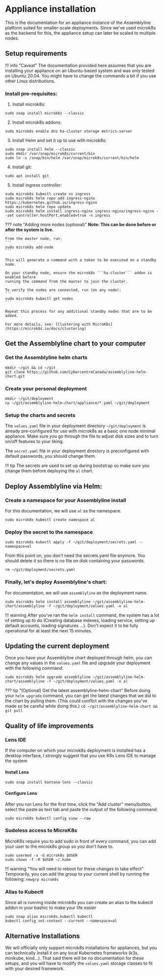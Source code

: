 # Appliance installation

This is the documentation for an appliance instance of the Assemblyline platform suited for smaller-scale deployments. Since we've used microk8s as the backend for this, the appliance setup can later be scaled to multiple nodes.

## Setup requirements

!!! info "Caveat"
    The documentation provided here assumes that you are installing your appliance on an Ubuntu-based system and was only tested on Ubuntu 20.04. You might have to change the commands a bit if you use other Linux distributions.

### Install pre-requisites:

1. Install microk8s:
```
sudo snap install microk8s --classic
```
2. Install microk8s addons:
```
sudo microk8s enable dns ha-cluster storage metrics-server
```
3. Install Helm and set it up to use with microk8s:
```
sudo snap install helm --classic
sudo mkdir /var/snap/microk8s/current/bin
sudo ln -s /snap/bin/helm /var/snap/microk8s/current/bin/helm
```
4. Install git:
```
sudo apt install git
```
5. Install ingress controller:
```
sudo microk8s kubectl create ns ingress
sudo microk8s helm repo add ingress-nginx https://kubernetes.github.io/ingress-nginx
sudo microk8s helm repo update
sudo microk8s helm install ingress-nginx ingress-nginx/ingress-nginx --set controller.hostPort.enabled=true -n ingress
```

??? note "Adding more nodes (optional)"
    **Note: This can be done before or after the system is live.**

    From the master node, run:
    ```
    sudo microk8s add-node
    ```

    This will generate a command with a token to be executed on a standby node.

    On your standby node, ensure the microk8s ```ha-cluster``` addon is enabled before
    running the command from the master to join the cluster.

    To verify the nodes are connected, run (on any node):
    ```
    sudo microk8s kubectl get nodes
    ```

    Repeat this process for any additional standby nodes that are to be added.

    For more details, see: [Clustering with MicroK8s](https://microk8s.io/docs/clustering)

## Get the Assemblyline chart to your computer

### Get the Assemblyline helm charts

```
mkdir ~/git && cd ~/git
git clone https://github.com/CybercentreCanada/assemblyline-helm-chart.git
```

### Create your personal deployment

```
mkdir ~/git/deployment
cp ~/git/assemblyline-helm-chart/appliance/*.yaml ~/git/deployment
```

### Setup the charts and secrets

The ```values.yaml``` file in your deployment directory ```~/git/deployment``` is already pre-configured for use with microk8s as a basic one node minimal appliance. Make sure you go through the file to adjust disk sizes and to turn on/off features to your liking.

The ```secret.yaml``` file in your deployment directory is preconfigured with default passwords, you should change them.

!!! tip
    The secrets are used to set up during bootstrap so make sure you change them before deploying the ```al``` chart.

## Deploy Assemblyline via Helm:

### Create a namespace for your Assemblyline install

For this documentation, we will use ```al``` as the namespace.

```
sudo microk8s kubectl create namespace al
```

### Deploy the secret to the namespace

```
sudo microk8s kubectl apply -f ~/git/deployment/secrets.yaml --namespace=al
```

From this point on, you don't need the secrets.yaml file anymore. You should delete it so there is no file on disk containing your passwords.

```
rm ~/git/deployment/secrets.yaml
```

### Finally, let's deploy Assemblyline's chart:

For documentation, we will use ```assemblyline``` as the deployment name.

```
sudo microk8s helm install assemblyline ~/git/assemblyline-helm-chart/assemblyline -f ~/git/deployment/values.yaml -n al
```

!!! warning
    After you've ran the `helm install` command, the system has a lot of setting up to do (Creating database indexes, loading service, setting up default accounts, loading signatures ...). Don't expect it to be fully operational for at least the next 15 minutes.


## Updating the current deployment

Once you have your Assemblyline chart deployed through helm, you can change any values in the ```values.yaml``` file and upgrade your deployment with the following command:
```
sudo microk8s helm upgrade assemblyline ~/git/assemblyline-helm-chart/assemblyline -f ~/git/deployment/values.yaml -n al
```

??? tip "(Optional) Get the latest assemblyline-helm-chart"
    Before doing your `helm upgrade` command, you can get the latest changes that we did to the chart by pulling them. (This could conflict with the changes you've made so be careful while doing this.)
    ```
    cd ~/git/assemblyline-helm-chart && git pull
    ```

## Quality of life improvements

### Lens IDE
If the computer on which your microk8s deployment is installed has a desktop interface, I strongly suggest that you use K8s Lens IDE to manage the system

#### Install Lens
```
sudo snap install kontena-lens --classic
```
#### Configure Lens
After you run Lens for the first time, click the "Add cluster" menu/button, select the paste as text tab and paste the output of the following command:
```
sudo microk8s kubectl config view --raw
```

### Sudoless access to MicroK8s
MicroK8s require you to add sudo in front of every command, you can add your user to the microk8s group so you don't have to.

```
sudo usermod -a -G microk8s $USER
sudo chown -f -R $USER ~/.kube
```

!!! warning "You will need to reboot for these changes to take effect"
    Temporarily, you can add the group to your current shell by running the following:
    ```
    newgrp microk8s
    ```

### Alias to Kubectl

Since all is running inside microk8s you can create an alias to the kubectl addon in your bashrc to make your life easier
```
sudo snap alias microk8s.kubectl kubectl
kubectl config set-context --current --namespace=al
```

## Alternative Installations

We will officially only support microk8s installations for appliances, but you can technically install it on any local Kubernetes frameworks (k3s, minikube, kind...). That said there will be no documentation for these setups, and you will have to modify the ```values.yaml``` storage classes to fit with your desired framework.
